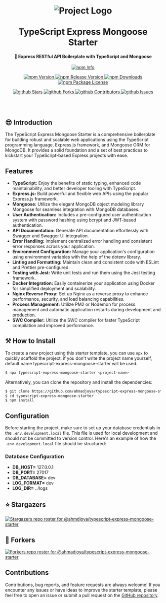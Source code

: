 <h1 align="center">
  <br>
  <img src="https://miro.medium.com/v2/resize:fit:826/1*lkp5yztcHJ1yPMLWQc4dwA.png" alt="Project Logo" />
  <br>
  <br>
  TypeScript Express Mongoose Starter
  <br>
</h1>

<h4 align="center">🚀 Express RESTful API Boilerplate with TypeScript and Mongoose</h4>

<p align ="center">
  <a href="https://nodei.co/npm/typescript-express-mongoose-starter" target="_blank">
    <img src="https://nodei.co/npm/typescript-express-mongoose-starter.png" alt="npm Info" />
  </a>
</p>

<p align="center">
  <a href="http://npm.im/typescript-express-mongoose-starter" target="_blank">
    <img src="https://img.shields.io/npm/v/typescript-express-mongoose-starter.svg" alt="npm Version" />
  </a>
  <a href="http://npm.im/typescript-express-mongoose-starter" target="_blank">
    <img src="https://img.shields.io/github/v/release/ahmadjoya/typescript-express-mongoose-starter" alt="npm Release Version" />
  </a>
  <a href="http://npm.im/typescript-express-mongoose-starter" target="_blank">
    <img src="https://img.shields.io/npm/dm/typescript-express-mongoose-starter.svg" alt="npm Downloads" />
  </a>
  <a href="http://npm.im/typescript-express-mongoose-starter" target="_blank">
    <img src="https://img.shields.io/npm/l/typescript-express-mongoose-starter.svg" alt="npm Package License" />
  </a>
</p>

<p align="center">
  <a href="https://github.com/ahmadjoya/typescript-express-mongoose-starter/stargazers" target="_blank">
    <img src="https://img.shields.io/github/stars/ahmadjoya/typescript-express-mongoose-starter" alt="github Stars" />
  </a>
  <a href="https://github.com/ahmadjoya/typescript-express-mongoose-starter/network/members" target="_blank">
    <img src="https://img.shields.io/github/forks/ahmadjoya/typescript-express-mongoose-starter" alt="github Forks" />
  </a>
  <a href="https://github.com/ahmadjoya/typescript-express-mongoose-starter/stargazers" target="_blank">
    <img src="https://img.shields.io/github/contributors/ahmadjoya/typescript-express-mongoose-starter" alt="github Contributors" />
  </a>
  <a href="https://github.com/ahmadjoya/typescript-express-mongoose-starter/issues" target="_blank">
    <img src="https://img.shields.io/github/issues/ahmadjoya/typescript-express-mongoose-starter" alt="github Issues" />
  </a>
</p>

<br />


<br />

## 😎 Introduction

The TypeScript Express Mongoose Starter is a comprehensive boilerplate for building robust and scalable web applications using the TypeScript programming language, Express.js framework, and Mongoose ORM for MongoDB. It provides a solid foundation and a set of best practices to kickstart your TypeScript-based Express projects with ease.

## Features

- **TypeScript:** Enjoy the benefits of static typing, enhanced code maintainability, and better developer tooling with TypeScript.
- **Express.js:** Build powerful and flexible web APIs using the popular Express.js framework.
- **Mongoose:** Utilize the elegant MongoDB object modeling library Mongoose for seamless integration with MongoDB databases.
- **User Authentication:** Includes a pre-configured user authentication system with password hashing using bcrypt and JWT-based authentication.
- **API Documentation:** Generate API documentation effortlessly with Swagger and Swagger UI integration.
- **Error Handling:** Implement centralized error handling and consistent error responses across your application.
- **Environment Configuration:** Manage your application's configuration using environment variables with the help of the dotenv library.
- **Linting and Formatting:** Maintain clean and consistent code with ESLint and Prettier pre-configured.
- **Testing with Jest:** Write unit tests and run them using the Jest testing framework.
- **Docker Integration:** Easily containerize your application using Docker for simplified deployment and scalability.
- **Nginx Reverse Proxy:** Set up Nginx as a reverse proxy to enhance performance, security, and load balancing capabilities.
- **Process Management:** Utilize PM2 or Nodemon for process management and automatic application restarts during development and production.
- **SWC Compiler:** Utilize the SWC compiler for faster TypeScript compilation and improved performance.

## ⚒ How to Install


To create a new project using this starter template, you can use `npx` to quickly scaffold the project. if you don't write the project name yourself, default name typescript-express-mongoose-starter will be used.

```bash
$ npx typescript-express-mongoose-starter <project-name>
```
Alternatively, you can clone the repository and install the dependencies:

```bash
$ git clone https://github.com/ahmadjoya/typescript-express-mongoose-starter.git
$ cd typescript-express-mongoose-starter
$ npm install
```
## Configuration

Before starting the project, make sure to set up your database credentials in the `.env.development.local` file. This file is used for local development and should not be committed to version control. Here's an example of how the `.env.development.local` file should be structured:
### Database Configuration
- **DB_HOST=** 127.0.0.1
- **DB_PORT=** 27017
- **DB_DATABASE=** dev
- **LOG_FORMAT=** dev
- **LOG_DIR=** ../logs

## ⭐️ Stargazers

[![Stargazers repo roster for @ahmdjoya/typescript-express-mongoose-starter](https://reporoster.com/stars/ahmadjoya/typescript-express-mongoose-starter)](https://github.com/ahmadjoya/typescript-express-mongoose-starter/stargazers)

## 🍴 Forkers

[![Forkers repo roster for @ahmadjoya/typescript-express-mongoose-starter](https://reporoster.com/forks/ahmadjoya/typescript-express-mongoose-starter)](https://github.com/ahmadjoya/typescript-express-mongoose-starter/network/members)
## Contributions

Contributions, bug reports, and feature requests are always welcome! If you encounter any issues or have ideas to improve the starter template, please feel free to open an issue or submit a pull request on the [GitHub repository](https://github.com/ahmadjoya/typescript-express-mongoose-starter).
